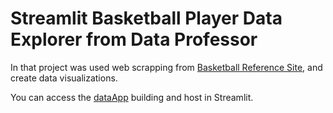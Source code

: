 # Streamlit Basketball Player Data Explorer from Data Professor

In that project was used web scrapping from [Basketball Reference Site](https://www.basketball-reference.com/), and create data visualizations.

You can access the  [dataApp](https://romaro-gomes-streamlit-basketball-player--basketball-app-dxnh8b.streamlit.app/) building and host in Streamlit.
